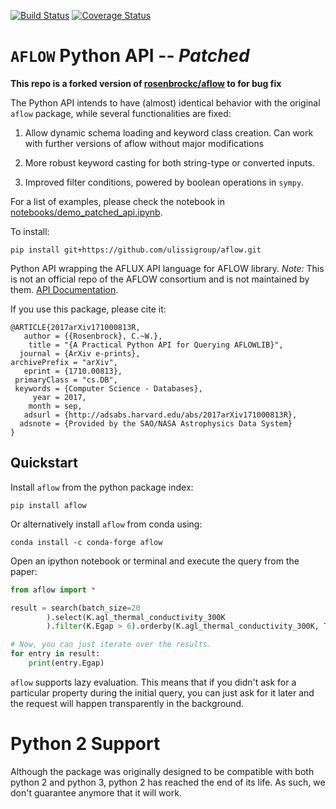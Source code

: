 [![Build Status](https://travis-ci.org/rosenbrockc/aflow.svg?branch=master)](https://travis-ci.org/rosenbrockc/aflow) [![Coverage Status](https://coveralls.io/repos/github/rosenbrockc/aflow/badge.svg?branch=master)](https://coveralls.io/github/rosenbrockc/aflow?branch=master)


# `AFLOW` Python API -- *Patched*

**This repo is a forked version of [rosenbrockc/aflow](https://rosenbrockc.github.io/aflow/) to for bug fix**

The Python API intends to have (almost) identical behavior with the
original `aflow` package, while several functionalities are fixed:

1. Allow dynamic schema loading and keyword class creation. Can work
   with further versions of aflow without major modifications
   
2. More robust keyword casting for both string-type or converted inputs. 

3. Improved filter conditions, powered by boolean operations in `sympy`.

For a list of examples, please check the notebook in [notebooks/demo_patched_api.ipynb](notebooks/demo_patched_api.ipynb). 

To install:
```
pip install git+https://github.com/ulissigroup/aflow.git
```


Python API wrapping the AFLUX API language for AFLOW library. _Note:_ This is not an official repo of the AFLOW consortium and is not maintained by them. [API Documentation](https://rosenbrockc.github.io/aflow/).

If you use this package, please cite it:

```
@ARTICLE{2017arXiv171000813R,
   author = {{Rosenbrock}, C.~W.},
    title = "{A Practical Python API for Querying AFLOWLIB}",
  journal = {ArXiv e-prints},
archivePrefix = "arXiv",
   eprint = {1710.00813},
 primaryClass = "cs.DB",
 keywords = {Computer Science - Databases},
     year = 2017,
    month = sep,
   adsurl = {http://adsabs.harvard.edu/abs/2017arXiv171000813R},
  adsnote = {Provided by the SAO/NASA Astrophysics Data System}
}
```

## Quickstart

Install `aflow` from the python package index:

```
pip install aflow
```

Or alternatively install `aflow` from conda using:

```
conda install -c conda-forge aflow
```

Open an ipython notebook or terminal and execute the query from the paper:

```python
from aflow import *

result = search(batch_size=20
        ).select(K.agl_thermal_conductivity_300K
        ).filter(K.Egap > 6).orderby(K.agl_thermal_conductivity_300K, True)

# Now, you can just iterate over the results.
for entry in result:
    print(entry.Egap)
```

`aflow` supports lazy evaluation. This means that if you didn't ask for a particular property during the initial query, you can just ask for it later and the request will happen transparently in the background.

# Python 2 Support

Although the package was originally designed to be compatible with both python 2 and python 3, python 2 has 
reached the end of its life. As such, we don't guarantee anymore that it will work.
